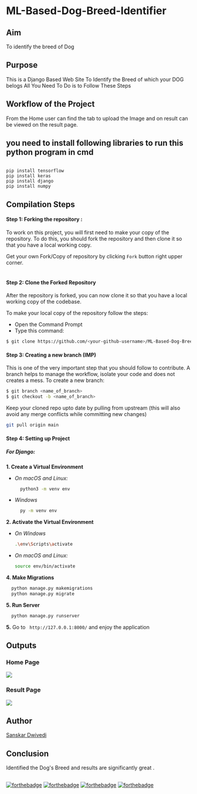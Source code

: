 # ML-Based-Dog-Breed-Identifier

## Aim
To identify the breed of Dog

## Purpose
This is a Django Based Web Site To Identify the Breed of which your DOG belogs All You Need To Do is to Follow These Steps

## Workflow of the Project
From the Home user can find the tab to upload the Image and on result can be viewed on the result page.

## you need to install following libraries to run this python program in cmd
```

pip install tensorflow
pip install keras
pip install django
pip install numpy

```
## Compilation Steps

#### Step 1: Forking the repository :

To work on this project, you will first need to make your copy of the repository. To do this, you should fork the repository and then clone it so that you have a local working copy.

Get your own Fork/Copy of repository by clicking `Fork` button right upper corner.<br><br>

#### Step 2: Clone the Forked Repository

After the repository is forked, you can now clone it so that you have a local working copy of the codebase.

To make your local copy of the repository follow the steps:
- Open the Command Prompt
- Type this command:
  
```bash
$ git clone https://github.com/<your-github-username>/ML-Based-Dog-Breed-Identifier
```


#### Step 3: Creating a new branch (IMP)
This is one of the very important step that you should follow to contribute. A branch helps to manage the workflow, isolate your code and does not creates a mess. To create a new branch:
  
```bash
$ git branch <name_of_branch>
$ git checkout -b <name_of_branch>
```

Keep your cloned repo upto date by pulling from upstream (this will also avoid any merge conflicts while committing new changes)
```bash
git pull origin main
```

#### Step 4: Setting up Project

##### For Django:
**1. Create a Virtual Environment**

- *On macOS and Linux:*
  ```bash
    python3 -m venv env
  ```
- *Windows*
  ```bash
    py -m venv env
  ````

**2. Activate the Virtual Environment**
  - *On Windows*
    ```bash
    .\env\Scripts\activate
    ```
  - *On macOS and Linux:*
    ```bash
    source env/bin/activate
    ```

**4. Make Migrations**

```bash
  python manage.py makemigrations
  python manage.py migrate
```
**5. Run Server**

```bash
  python manage.py runserver
```


**5.** Go to ` http://127.0.0.1:8000/` and enjoy the application



## Outputs

### Home Page 
<img src="https://github.com/Knighthawk-Leo/ML-Based-Dog-Breed-Identifier/blob/main/Images/home.png">

### Result Page 
<img src="https://github.com/Knighthawk-Leo/ML-Based-Dog-Breed-Identifier/blob/main/Images/Result.png">

## Author

<a href='https://github.com/Knighthawk-Leo'>Sanskar Dwivedi</a>

## Conclusion 
Identified the Dog's Breed and results are significantly great .

##
[![forthebadge](https://forthebadge.com/images/badges/built-with-love.svg)](https://forthebadge.com) [![forthebadge](https://forthebadge.com/images/badges/built-by-developers.svg)](https://forthebadge.com) [![forthebadge](https://forthebadge.com/images/badges/built-with-swag.svg)](https://forthebadge.com) [![forthebadge](https://forthebadge.com/images/badges/made-with-python.svg)](https://forthebadge.com)

